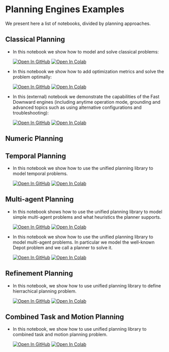 # Planning Engines Examples

We present here a list of notebooks, divided by planning approaches.


Classical Planning
------------------
- In this notebook we show how to model and solve classical problems:
  
  [![Open In GitHub](https://img.shields.io/badge/see-Github-579aca?logo=github)](../01-basic-example.ipynb) [![Open In Colab](https://colab.research.google.com/assets/colab-badge.svg)](https://colab.research.google.com/github/aiplan4eu/unified-planning/blob/master/docs/notebooks/01-basic-example.ipynb)
  
- In this notebook we show how to add optimization metrics and solve the problem optimally:
  
  [![Open In GitHub](https://img.shields.io/badge/see-Github-579aca?logo=github)](../02-optimal-planning.ipynb) [![Open In Colab](https://colab.research.google.com/assets/colab-badge.svg)](https://colab.research.google.com/github/aiplan4eu/unified-planning/blob/master/docs/notebooks/02-optimal-planning.ipynb)
  
- In this (external) notebook we demonstrate the capabilities of the Fast Downward engines (including anytime operation mode, grounding and advanced topics such as using alternative configurations and troubleshooting):

  [![Open In GitHub](https://img.shields.io/badge/see-Github-579aca?logo=github)](https://github.com/aiplan4eu/up-fast-downward/blob/main/notebooks/usage-examples.ipynb) [![Open In Colab](https://colab.research.google.com/assets/colab-badge.svg)](https://colab.research.google.com/github/aiplan4eu/up-fast-downward/blob/main/notebooks/usage-examples.ipynb)


Numeric Planning
----------------


Temporal Planning
-----------------
- In this notebook we show how to use the unified planning library to model temporal problems.

  [![Open In GitHub](https://img.shields.io/badge/see-Github-579aca?logo=github)](../03-temporal-planning.ipynb) [![Open In Colab](https://colab.research.google.com/assets/colab-badge.svg)](https://colab.research.google.com/github/aiplan4eu/unified-planning/blob/master/docs/notebooks/03-temporal-planning.ipynb)


Multi-agent Planning
--------------------
- In this notebook shows how to use the unified planning library to model simple multi-agent problems and what heuristics the planner supports.

  [![Open In GitHub](https://img.shields.io/badge/see-Github-579aca?logo=github)](../08-multiagent-planning-simple.ipynb) [![Open In Colab](https://colab.research.google.com/assets/colab-badge.svg)](https://colab.research.google.com/github/aiplan4eu/unified-planning/blob/master/docs/notebooks/08-multiagent-planning-simple.ipynb)

- In this notebook we show how to use the unified planning library to model multi-agent problems. In particular we model the well-known Depot problem and we call a planner to solve it.

  [![Open In GitHub](https://img.shields.io/badge/see-Github-579aca?logo=github)](../09-multiagent-planning.ipynb) [![Open In Colab](https://colab.research.google.com/assets/colab-badge.svg)](https://colab.research.google.com/github/aiplan4eu/unified-planning/blob/master/docs/notebooks/09-multiagent-planning.ipynb)



Refinement Planning
-------------------
- In this notebook, we show how to use unified planning library to define hierrachical planning problem.

  [![Open In GitHub](https://img.shields.io/badge/see-Github-579aca?logo=github)](../07-hierrachical-planning.ipynb) [![Open In Colab](https://colab.research.google.com/assets/colab-badge.svg)](https://colab.research.google.com/github/aiplan4eu/unified-planning/blob/master/docs/notebooks/07-hierrachical-planning.ipynb)


Combined Task and Motion Planning
---------------------------------
- In this notebook, we show how to use unified planning library to combined task and motion planning problem.

  [![Open In GitHub](https://img.shields.io/badge/see-Github-579aca?logo=github)](https:///github.com/aiplan4eu/up-spiderplan/blob/master/notebook/Combined%20Task%20and%20Motion%20Planning.ipynb) [![Open In Colab](https://colab.research.google.com/assets/colab-badge.svg)](https://colab.research.google.com/github/aiplan4eu/up-spiderplan/blob/master/notebook/Combined%20Task%20and%20Motion%20Planning.ipynb)

